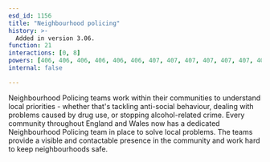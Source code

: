 ```yaml
---
esd_id: 1156
title: "Neighbourhood policing"
history: >-
  Added in version 3.06.
function: 21
interactions: [0, 8]
powers: [406, 406, 406, 406, 406, 406, 407, 407, 407, 407, 407, 407, 408, 408, 408, 408, 408, 408, 435, 435, 435, 435, 435, 435, 436, 436, 436, 436, 436, 436, 437, 437, 437, 437, 437, 437, 437, 438, 438, 438, 438, 438, 438, 438]
internal: false

---
```


Neighbourhood Policing teams work within their communities to understand local priorities - whether that's tackling anti-social behaviour, dealing with problems caused by drug use, or stopping alcohol-related crime. Every community throughout England and Wales now has a dedicated Neighbourhood Policing team in place to solve local problems. The teams provide a visible and contactable presence in the community and work hard to keep neighbourhoods safe.

